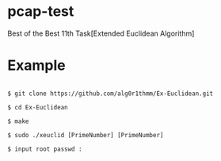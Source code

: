 # pcap-test

Best of the Best 11th Task[Extended Euclidean Algorithm]

# Example

```

$ git clone https://github.com/alg0r1thmm/Ex-Euclidean.git  
  
$ cd Ex-Euclidean
  
$ make  
  
$ sudo ./xeuclid [PrimeNumber] [PrimeNumber]

$ input root passwd : 
```


